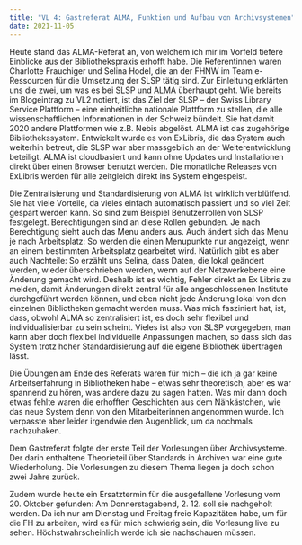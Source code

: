 ```yaml
---
title: "VL 4: Gastreferat ALMA, Funktion und Aufbau von Archivsystemen"
date: 2021-11-05
---
```

Heute stand das ALMA-Referat an, von welchem ich mir im Vorfeld tiefere Einblicke aus der Bibliothekspraxis erhofft habe. Die Referentinnen waren Charlotte Frauchiger und Selina Hodel, die an der FHNW im Team e-Ressourcen für die Umsetzung der SLSP tätig sind. Zur Einleitung erklärten uns die zwei, um was es bei SLSP und ALMA überhaupt geht. Wie bereits im Blogeintrag zu VL2 notiert, ist das Ziel der SLSP – der Swiss Library Service Plattform – eine einheitliche nationale Plattform zu stellen, die alle wissenschaftlichen Informationen in der Schweiz bündelt. Sie hat damit 2020 andere Plattformen wie z.B. Nebis abgelöst. ALMA ist das zugehörige Bibliothekssystem. Entwickelt wurde es von ExLibris, die das System auch weiterhin betreut, die SLSP war aber massgeblich an der Weiterentwicklung beteiligt. ALMA ist cloudbasiert und kann ohne Updates und Installationen direkt über einen Browser benutzt werden. Die monatliche Releases von ExLibris werden für alle zeitgleich direkt ins System eingespeist.
<p>
Die Zentralisierung und Standardisierung von ALMA ist wirklich verblüffend. Sie hat viele Vorteile, da vieles einfach automatisch passiert und so viel Zeit gespart werden kann. So sind zum Beispiel Benutzerrollen von SLSP festgelegt. Berechtigungen sind an diese Rollen gebunden. Je nach Berechtigung sieht auch das Menu anders aus. Auch ändert sich das Menu je nach Arbeitsplatz: So werden die einen Menupunkte nur angezeigt, wenn an einem bestimmten Arbeitsplatz gearbeitet wird. Natürlich gibt es aber auch Nachteile: So erzählt uns Selina, dass Daten, die lokal geändert werden, wieder überschrieben werden, wenn auf der Netzwerkebene eine Änderung gemacht wird. Deshalb ist es wichtig, Fehler direkt an Ex Libris zu melden, damit Änderungen direkt zentral für alle angeschlossenen Institute durchgeführt werden können, und eben nicht jede Änderung lokal von den einzelnen Bibliotheken gemacht werden muss. Was mich fasziniert hat, ist, dass, obwohl ALMA so zentralisiert ist, es doch sehr flexibel und individualisierbar zu sein scheint. Vieles ist also von SLSP vorgegeben, man kann aber doch flexibel individuelle Anpassungen machen, so dass sich das System trotz hoher Standardisierung auf die eigene Bibliothek übertragen lässt. 
<p>
Die Übungen am Ende des Referats waren für mich – die ich ja gar keine Arbeitserfahrung in Bibliotheken habe – etwas sehr theoretisch, aber es war spannend zu hören, was andere dazu zu sagen hatten. Was mir dann doch etwas fehlte waren die erhofften Geschichten aus dem Nähkästchen, wie das neue System denn von den Mitarbeiterinnen angenommen wurde. Ich verpasste aber leider irgendwie den Augenblick, um da nochmals nachzuhaken.
<p>
Dem Gastreferat folgte der erste Teil der Vorlesungen über Archivsysteme. Der darin enthaltene Theorieteil über Standards in Archiven war eine gute Wiederholung. Die Vorlesungen zu diesem Thema liegen ja doch schon zwei Jahre zurück. 
<p>
Zudem wurde heute ein Ersatztermin für die ausgefallene Vorlesung vom 20. Oktober gefunden: Am Donnerstagabend, 2. 12. soll sie nachgeholt werden. Da ich nur am Dienstag und Freitag freie Kapazitäten habe, um für die FH zu arbeiten, wird es für mich schwierig sein, die Vorlesung live zu sehen. Höchstwahrscheinlich werde ich sie nachschauen müssen. 

